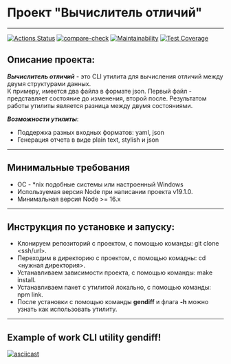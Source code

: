 # Проект "Вычислитель отличий"
______
[![Actions Status](https://github.com/Mabby20/frontend-project-46/workflows/hexlet-check/badge.svg)](https://github.com/Mabby20/frontend-project-46/actions)
[![compare-check](https://github.com/Mabby20/frontend-project-46/actions/workflows/compare-check.yml/badge.svg)](https://github.com/Mabby20/frontend-project-46/actions/workflows/compare-check.yml)
[![Maintainability](https://api.codeclimate.com/v1/badges/d2714b84cec473799f64/maintainability)](https://codeclimate.com/github/Mabby20/frontend-project-46/maintainability)
[![Test Coverage](https://api.codeclimate.com/v1/badges/d2714b84cec473799f64/test_coverage)](https://codeclimate.com/github/Mabby20/frontend-project-46/test_coverage)
## Описание проекта:
_**Вычислитель отличий**_ - это СLI утилита для вычисления отличий между двумя структурами данных.  
К примеру, имеется два файла в формате json. Первый файл - представляет состояние до изменения, второй после. Результатом работы утилиты является разница между двумя состояниями.
  
**_Возможности утилиты_**:  
- Поддержка разных входных форматов: yaml, json  
- Генерация отчета в виде plain text, stylish и json
_____
## Минимальные требования
- ОС - *nix подобные системы или настроенный Windows  
- Используемая версия Node при написании проекта v19.1.0.
- Минимальная версия Node >= 16.x
_____
## Инструкция по установке и запуску:
- Клонируем репозиторий с проектом, с помощью команды: git clone <ssh/url>.  
- Переходим в директорию с проектом, с помощью комадны: cd <нужная директория>.
- Устанавливаем зависимости проекта, с помощью команды: make install.
- Устанавливаем пакет с утилитой локально, с помощью команды: npm link.
- После установки с помощью команды **gendiff** и флага **-h** можно узнать как использовать утилиту.
_____
## Example of work CLI utility gendiff!
[![asciicast](https://asciinema.org/a/B9CemQu41tmNWj9JFbPZaG5pG.svg)](https://asciinema.org/a/B9CemQu41tmNWj9JFbPZaG5pG)
